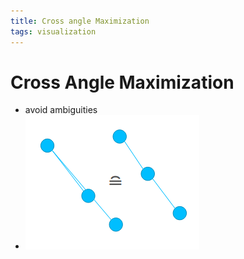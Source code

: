 ```yaml
---
title: Cross angle Maximization
tags: visualization
---
```


# Cross Angle Maximization
- avoid ambiguities
- ![im](assets/Pasted%20Image%2020220418123203.png)
































































